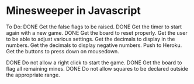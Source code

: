 # Minesweeper in Javascript

To Do:
DONE      Get the false flags to be raised.
DONE      Get the timer to start again with a new game.
DONE      Get the board to reset properly.
          Get the user to be able to adjust various settings.
          Get the decimals to display in the numbers.
          Get the decimals to display negative numbers.
          Push to Heroku.
          Get the buttons to press down on mousedown.

DONE      Do not allow a right click to start the game.
DONE      Get the board to flag all remaining mines.
DONE      Do not allow squares to be declared outside the appropriate range.
